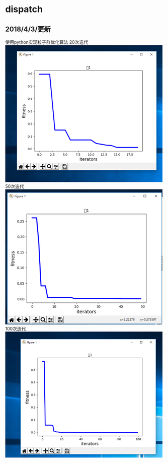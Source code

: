 # dispatch
2018/4/3/更新
-----------
使用python实现粒子群优化算法
20次迭代
<img src="https://github.com/wangqifan/dispatch/blob/master/20.PNG" width=500>
50次迭代
<img src="https://github.com/wangqifan/dispatch/blob/master/50.PNG" width=500>
100次迭代
<img src="https://github.com/wangqifan/dispatch/blob/master/100.PNG" width=500>


